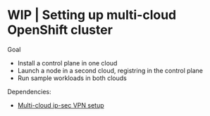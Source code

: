 # WIP | Setting up multi-cloud OpenShift cluster

Goal

- Install a control plane in one cloud
- Launch a node in a second cloud, registring in the control plane
- Run sample workloads in both clouds

Dependencies:

- [Multi-cloud ip-sec VPN setup](./.idea_multi-cloud-private-network.md)
